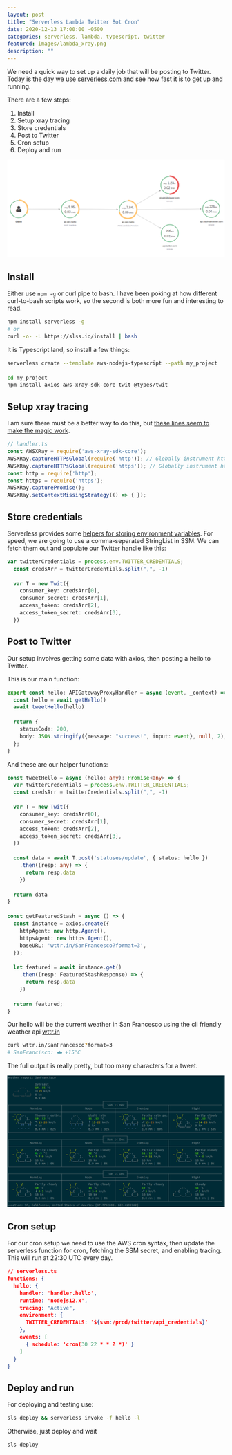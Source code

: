```yaml
---
layout: post
title: "Serverless Lambda Twitter Bot Cron"
date: 2020-12-13 17:00:00 -0500
categories: serverless, lambda, typescript, twitter
featured: images/lambda_xray.png
description: ""
---
```


We need a quick way to set up a daily job that will be posting to Twitter. Today is the day we use [serverless.com][serverless_framework] and see how fast it is to get up and running.

There are a few steps:
1. Install
1. Setup xray tracing
1. Store credentials
1. Post to Twitter
1. Cron setup
1. Deploy and run

![:ambda xray](images/lambda_xray.png)

## Install

Either use `npm -g` or curl pipe to bash. I have been poking at how different curl-to-bash scripts work, so the second is both more fun and interesting to read.

```bash
npm install serverless -g
# or
curl -o- -L https://slss.io/install | bash
```

It is Typescript land, so install a few things:

```bash
serverless create --template aws-nodejs-typescript --path my_project

cd my_project
npm install axios aws-xray-sdk-core twit @types/twit
```

## Setup xray tracing

I am sure there must be a better way to do this, but [these lines seem to make the magic work][xray_magic].

```typescript
// handler.ts
const AWSXRay = require('aws-xray-sdk-core');
AWSXRay.captureHTTPsGlobal(require('http')); // Globally instrument http client
AWSXRay.captureHTTPsGlobal(require('https')); // Globally instrument https client
const http = require('http');
const https = require('https');
AWSXRay.capturePromise();
AWSXRay.setContextMissingStrategy(() => { });
```

## Store credentials

Serverless provides some [helpers for storing environment variables][serverless_secrets]. For speed, we are going to use a comma-separated StringList in SSM. We can fetch them out and populate our Twitter handle like this:

```typescript
var twitterCredentials = process.env.TWITTER_CREDENTIALS;
  const credsArr = twitterCredentials.split(",", -1)

  var T = new Twit({
    consumer_key: credsArr[0],
    consumer_secret: credsArr[1],
    access_token: credsArr[2],
    access_token_secret: credsArr[3],
  })
```

## Post to Twitter
Our setup involves getting some data with axios, then posting a hello to Twitter.

This is our main function:
```typescript
export const hello: APIGatewayProxyHandler = async (event, _context) => {
  const hello = await getHello()
  await tweetHello(hello)

  return {
    statusCode: 200,
    body: JSON.stringify({message: "success!", input: event}, null, 2),
  };
}
```

And these are our helper functions:
```typescript
const tweetHello = async (hello: any): Promise<any> => {
  var twitterCredentials = process.env.TWITTER_CREDENTIALS;
  const credsArr = twitterCredentials.split(",", -1)

  var T = new Twit({
    consumer_key: credsArr[0],
    consumer_secret: credsArr[1],
    access_token: credsArr[2],
    access_token_secret: credsArr[3],
  })

  const data = await T.post('statuses/update', { status: hello })
    .then((resp: any) => {
      return resp.data
    })

  return data
}

const getFeaturedStash = async () => {
  const instance = axios.create({
    httpAgent: new http.Agent(),
    httpsAgent: new https.Agent(),
    baseURL: 'wttr.in/SanFrancesco?format=3',
  });

  let featured = await instance.get()
    .then((resp: FeaturedStashResponse) => {
      return resp.data
    })

  return featured;
}
```

Our hello will be the current weather in San Francesco using the cli friendly weather api [wttr.in][wttr]

```bash
curl wttr.in/SanFrancesco?format=3
# SanFrancisco: ☁️ +15°C
```

The full output is really pretty, but too many characters for a tweet.

![Wttr Full](images/wttr_full_san_fran.png)

## Cron setup

For our cron setup we need to use the AWS cron syntax, then update the serverless function for cron, fetching the SSM secret, and enabling tracing.
This will run at 22:30 UTC every day.

```json
// serverless.ts
functions: {
  hello: {
    handler: 'handler.hello',
    runtime: 'nodejs12.x',
    tracing: "Active",
    environment: {
      TWITTER_CREDENTIALS: '${ssm:/prod/twitter/api_credentials}'
    },
    events: [
      { schedule: 'cron(30 22 * * ? *)' }
    ]
  }
}
```

## Deploy and run

For deploying and testing use:
```bash
sls deploy && serverless invoke -f hello -l
```

Otherwise, just deploy and wait

```bash
sls deploy
```

[serverless_framework]: https://www.serverless.com
[serverless_secrets]: https://www.serverless.com/blog/aws-secrets-management
[aws_cron_syntax]: https://docs.aws.amazon.com/AmazonCloudWatch/latest/events/ScheduledEvents.html
[xray_magic]: https://stackoverflow.com/a/59506029/4205905
[wttr]:https://github.com/chubin/wttr.in
